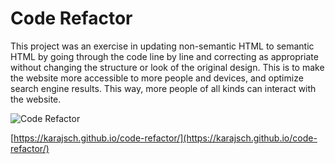 # Code Refactor

This project was an exercise in updating non-semantic HTML to semantic HTML by going through the code line by line and correcting as appropriate without changing the structure or look of the original design. This is to make the website more accessible to more people and devices, and optimize search engine results. This way, more people of all kinds can interact with the website. 

![Code Refactor](https://karajsch.github.io/code-refactor/screenshot.png)

[https://karajsch.github.io/code-refactor/](https://karajsch.github.io/code-refactor/)